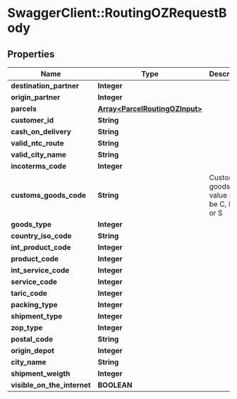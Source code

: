 # SwaggerClient::RoutingOZRequestBody

## Properties
Name | Type | Description | Notes
------------ | ------------- | ------------- | -------------
**destination_partner** | **Integer** |  | [optional] 
**origin_partner** | **Integer** |  | [optional] 
**parcels** | [**Array&lt;ParcelRoutingOZInput&gt;**](ParcelRoutingOZInput.md) |  | [optional] 
**customer_id** | **String** |  | [optional] 
**cash_on_delivery** | **String** |  | [optional] 
**valid_ntc_route** | **String** |  | [optional] 
**valid_city_name** | **String** |  | [optional] 
**incoterms_code** | **Integer** |  | [optional] 
**customs_goods_code** | **String** | Customs goods value must be C, D, N or S | [optional] 
**goods_type** | **Integer** |  | [optional] 
**country_iso_code** | **String** |  | 
**int_product_code** | **Integer** |  | [optional] 
**product_code** | **Integer** |  | [optional] 
**int_service_code** | **Integer** |  | [optional] 
**service_code** | **Integer** |  | [optional] 
**taric_code** | **Integer** |  | [optional] 
**packing_type** | **Integer** |  | [optional] 
**shipment_type** | **Integer** |  | 
**zop_type** | **Integer** |  | [optional] 
**postal_code** | **String** |  | [optional] 
**origin_depot** | **Integer** |  | [optional] 
**city_name** | **String** |  | [optional] 
**shipment_weigth** | **Integer** |  | [optional] 
**visible_on_the_internet** | **BOOLEAN** |  | [optional] 


